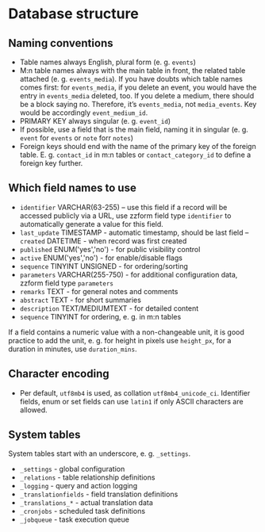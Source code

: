 <!--
# zzform
# about database structure
#
# Part of »Zugzwang Project«
# https://www.zugzwang.org/modules/zzform
#
# @author Gustaf Mossakowski <gustaf@koenige.org>
# @copyright Copyright © 2025 Gustaf Mossakowski
# @license http://opensource.org/licenses/lgpl-3.0.html LGPL-3.0
#
-->

# Database structure

## Naming conventions

- Table names always English, plural form (e. g. `events`)
- M:n table names always with the main table in front, the related table
attached (e. g. `events_media`). If you have doubts which table names
comes first: for `events_media`, if you delete an event, you would have
the entry in `events_media` deleted, too. If you delete a medium, there
should be a block saying no. Therefore, it’s `events_media`, not
`media_events`. Key would be accordingly `event_medium_id`.
- PRIMARY KEY always singular (e. g. `event_id`)
- If possible, use a field that is the main field, naming it in singular
(e. g. `event` for `events` or `note` forr `notes`)
- Foreign keys should end with the name of the primary key of the
foreign table. E. g. `contact_id` in m:n tables or `contact_category_id`
to define a foreign key further.

## Which field names to use

- `identifier` VARCHAR(63-255) – use this field if a record will be
accessed publicly via a URL, use zzform field type `identifier` to
automatically generate a value for this field.
- `last_update` TIMESTAMP - automatic timestamp, should be last field
– `created` DATETIME - when record was first created
- `published` ENUM('yes','no') - for public visibility control
- `active` ENUM('yes','no') - for enable/disable flags
- `sequence` TINYINT UNSIGNED - for ordering/sorting
- `parameters` VARCHAR(255-750) - for additional configuration data,
zzform field type `parameters`
- `remarks` TEXT - for general notes and comments
- `abstract` TEXT - for short summaries
- `description` TEXT/MEDIUMTEXT - for detailed content
- `sequence` TINYINT for ordering, e. g. in m:n tables

If a field contains a numeric value with a non-changeable unit, it is
good practice to add the unit, e. g. for height in pixels use
`height_px`, for a duration in minutes, use `duration_mins`.

## Character encoding

- Per default, `utf8mb4` is used, as collation `utf8mb4_unicode_ci`.
Identifier fields, enum or set fields can use `latin1` if only ASCII
characters are allowed.

## System tables

System tables start with an underscore, e. g. `_settings`.

- `_settings` - global configuration
- `_relations` - table relationship definitions
- `_logging` - query and action logging
- `_translationfields` - field translation definitions
- `_translations_*` - actual translation data
- `_cronjobs` - scheduled task definitions
- `_jobqueue` - task execution queue
